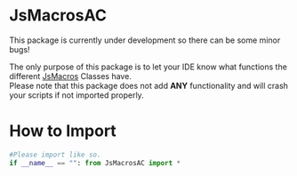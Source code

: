 # JsMacrosAC
 
This package is currently under development so there can be some minor bugs!

The only purpose of this package is to let your IDE know what functions the different [JsMacros](https://www.curseforge.com/minecraft/mc-mods/jsmacros) Classes have.\
Please note that this package does not add **ANY** functionality and will crash your scripts if not imported properly.

# How to Import
```python
#Please import like so.
if __name__ == "": from JsMacrosAC import *
```

